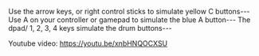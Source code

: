 Use the arrow keys, or right control sticks to simulate yellow C buttons---
Use A on your controller or gamepad to simulate the blue A button---
The dpad/ 1, 2, 3, 4 keys simulate the drum buttons---


Youtube video:
https://youtu.be/xnbHNQOCXSU
